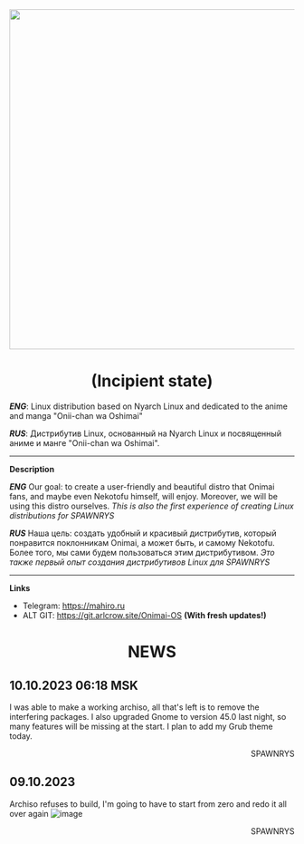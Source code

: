<div align="center">
   <img src="[https://git.arlcrow.site/Onimai-OS/Onimai-OS/raw/branch/main/logo.png](https://git.arlcrow.site/Onimai-OS/Onimai-OS/raw/branch/main/onimai_logo.png)" width="600px" style="margin:auto;"/>

# (Incipient state)
<div align="left">

_**ENG**_: Linux distribution based on Nyarch Linux and dedicated to the anime and manga "Onii-chan wa Oshimai"

_**RUS**_: Дистрибутив Linux, основанный на Nyarch Linux и посвященный аниме и манге "Onii-chan wa Oshimai". 
** **
**Description**

_**ENG**_ Our goal: to create a user-friendly and beautiful distro that Onimai fans, and maybe even Nekotofu himself, will enjoy. Moreover, we will be using this distro ourselves. *This is also the first experience of creating Linux distributions for SPAWNRYS*

_**RUS**_ Наша цель: создать удобный и красивый дистрибутив, который понравится поклонникам Onimai, а может быть, и самому Nekotofu. Более того, мы сами будем пользоваться этим дистрибутивом. *Это также первый опыт создания дистрибутивов Linux для SPAWNRYS*
** **
**Links**
- Telegram: https://mahiro.ru
- ALT GIT: https://git.arlcrow.site/Onimai-OS **(With fresh updates!)**

<div align="center">

# NEWS

<div align="left">

## 10.10.2023 06:18 MSK
I was able to make a working archiso, all that's left is to remove the interfering packages.  I also upgraded Gnome to version 45.0 last night, so many features will be missing at the start. I plan to add my Grub theme today.

<div align="right">

SPAWNRYS

<div align="left">

## 09.10.2023
Archiso refuses to build, I'm going to have to start from zero and redo it all over again
![image](https://github.com/ONIMAI-OS/.github/assets/68144848/9c1b679a-39f7-466b-8856-d70087a09bfa)

<div align="right">

SPAWNRYS

